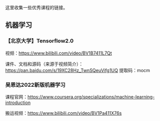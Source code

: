 这里收集一些优秀课程的链接。
## 机器学习
### 【北京大学】Tensorflow2.0
视频：https://www.bilibili.com/video/BV1B7411L7Qt

课件、文档和源码（来源于视频简介）：https://pan.baidu.com/s/19XC28Hz_TwnSQeuVifg1UQ 提取码：mocm
### 吴恩达2022新版机器学习

课程官网：https://www.coursera.org/specializations/machine-learning-introduction

搬运视频：https://www.bilibili.com/video/BV1Pa411X76s
